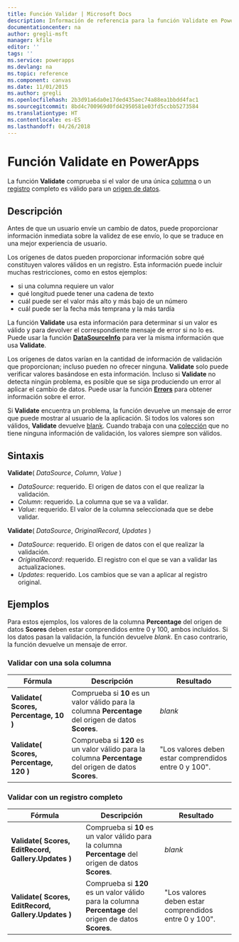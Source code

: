 ```yaml
---
title: Función Validar | Microsoft Docs
description: Información de referencia para la función Validate en PowerApps, incluidos ejemplos y sintaxis
documentationcenter: na
author: gregli-msft
manager: kfile
editor: ''
tags: ''
ms.service: powerapps
ms.devlang: na
ms.topic: reference
ms.component: canvas
ms.date: 11/01/2015
ms.author: gregli
ms.openlocfilehash: 2b3d91a6da0e17ded435aec74a88ea1bbdd4fac1
ms.sourcegitcommit: 8bd4c700969d0fd42950581e03fd5ccbb5273584
ms.translationtype: HT
ms.contentlocale: es-ES
ms.lasthandoff: 04/26/2018
---
```

# <a name="validate-function-in-powerapps"></a>Función Validate en PowerApps
La función **Validate** comprueba si el valor de una única [columna](../working-with-tables.md#columns) o un [registro](../working-with-tables.md#records) completo es válido para un [origen de datos](../working-with-data-sources.md).  

## <a name="description"></a>Descripción
Antes de que un usuario envíe un cambio de datos, puede proporcionar información inmediata sobre la validez de ese envío, lo que se traduce en una mejor experiencia de usuario.

Los orígenes de datos pueden proporcionar información sobre qué constituyen valores válidos en un registro. Esta información puede incluir muchas restricciones, como en estos ejemplos:

* si una columna requiere un valor
* qué longitud puede tener una cadena de texto
* cuál puede ser el valor más alto y más bajo de un número
* cuál puede ser la fecha más temprana y la más tardía

La función **Validate** usa esta información para determinar si un valor es válido y para devolver el correspondiente mensaje de error si no lo es. Puede usar la función **[DataSourceInfo](function-datasourceinfo.md)** para ver la misma información que usa **Validate**.

Los orígenes de datos varían en la cantidad de información de validación que proporcionan; incluso pueden no ofrecer ninguna. **Validate** solo puede verificar valores basándose en esta información. Incluso si **Validate** no detecta ningún problema, es posible que se siga produciendo un error al aplicar el cambio de datos. Puede usar la función **[Errors](function-errors.md)** para obtener información sobre el error.

Si **Validate** encuentra un problema, la función devuelve un mensaje de error que puede mostrar al usuario de la aplicación. Si todos los valores son válidos, **Validate** devuelve [blank](function-isblank-isempty.md). Cuando trabaja con una [colección](../working-with-data-sources.md#collections) que no tiene ninguna información de validación, los valores siempre son válidos.

## <a name="syntax"></a>Sintaxis
**Validate**( *DataSource*, *Column*, *Value* )

* *DataSource*: requerido. El origen de datos con el que realizar la validación.
* *Column*: requerido. La columna que se va a validar.
* *Value*: requerido. El valor de la columna seleccionada que se debe validar.

**Validate**( *DataSource*, *OriginalRecord*, *Updates* )

* *DataSource*: requerido. El origen de datos con el que realizar la validación.
* *OriginalRecord*: requerido.  El registro con el que se van a validar las actualizaciones.
* *Updates*: requerido.  Los cambios que se van a aplicar al registro original.

## <a name="examples"></a>Ejemplos
Para estos ejemplos, los valores de la columna **Percentage** del origen de datos **Scores** deben estar comprendidos entre 0 y 100, ambos incluidos. Si los datos pasan la validación, la función devuelve *blank*. En caso contrario, la función devuelve un mensaje de error.

### <a name="validate-with-a-single-column"></a>Validar con una sola columna
| Fórmula | Descripción | Resultado |
| --- | --- | --- |
| **Validate( Scores, Percentage, 10 )** |Comprueba si **10** es un valor válido para la columna **Percentage** del origen de datos **Scores**. |*blank* |
| **Validate( Scores, Percentage, 120 )** |Comprueba si **120** es un valor válido para la columna **Percentage** del origen de datos **Scores**. |"Los valores deben estar comprendidos entre 0 y 100". |

### <a name="validate-with-a-complete-record"></a>Validar con un registro completo
| Fórmula | Descripción | Resultado |
| --- | --- | --- |
| **Validate( Scores, EditRecord, Gallery.Updates )** |Comprueba si **10** es un valor válido para la columna **Percentage** del origen de datos **Scores**. |*blank* |
| **Validate( Scores, EditRecord, Gallery.Updates )** |Comprueba si **120** es un valor válido para la columna **Percentage** del origen de datos **Scores**. |"Los valores deben estar comprendidos entre 0 y 100". |

